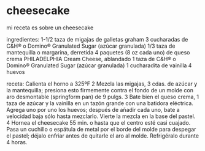 # cheesecake
mi receta es sobre un cheesecake

ingredientes:
1-1/2 taza de migajas de galletas graham
 3 cucharadas de C&H® o Domino® Granulated Sugar (azúcar granulada)
 1/3 taza de mantequilla o margarina, derretida
 4 paquetes (8 oz cada uno) de queso crema PHILADELPHIA Cream Cheese, ablandado
 1 taza de C&H® o Domino® Granulated Sugar (azúcar granulada)
 1 cucharadita de vainilla
 4 huevos
 
 receta:
 Calienta el horno a 325ºF
2
Mezcla las migajas, 3 cdas. de azúcar y la mantequilla; presiona esto firmemente contra el fondo de un molde con aro desmontable (springform pan) de 9 pulgs.
3
Bate bien el queso crema, 1 taza de azúcar y la vainilla en un tazón grande con una batidora eléctrica. Agrega uno por uno los huevos; después de añadir cada uno, bate a velocidad baja sólo hasta mezclarlo. Vierte la mezcla en la base del pastel.
4
Hornea el cheesecake 55 min. o hasta que el centro esté casi cuajado. Pasa un cuchillo o espátula de metal por el borde del molde para despegar el pastel; déjalo enfriar antes de quitarle el aro al molde. Refrigéralo durante 4 horas.
